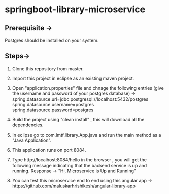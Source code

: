 # springboot-library-microservice

Prerequisite ->
----
Postgres should be installed on your system.


Steps->
----
1) Clone this repository from master.

2) Import this project in eclipse as an existing maven project.

3) Open "application.properties" file and chnage the following entries (give the username and password of your postgres database) ->
      spring.datasource.url=jdbc:postgresql://localhost:5432/postgres
      spring.datasource.username=postgres
      spring.datasource.password=postgres

3) Build the project using "clean install" , this will download all the dependencies.

4) In eclipse go to com.imtf.library.App.java and run the main method as a "Java Application".

5) This application runs on port 8084.

6) Type http://localhost:8084/hello in the browser , you will get the following message indicating that the backend service is up and running.
Response -> "Hi, Microservice is Up and Running"

7) You can test this microservice end to end using this angular app -> https://github.com/maluskarhrishikesh/angular-library-app
